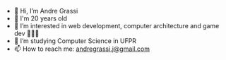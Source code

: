 - 👋 Hi, I’m Andre Grassi
- 🎂 I'm 20 years old
- 👀 I’m interested in web development, computer architecture and game dev 👨🏼‍💻
- 🌱 I’m studying Computer Science in UFPR
- 📫 How to reach me: andregrassi.j@gmail.com 
<!---
Andre-Grassi/Andre-Grassi is a ✨ special ✨ repository because its `README.md` (this file) appears on your GitHub profile.
You can click the Preview link to take a look at your changes.
--->
